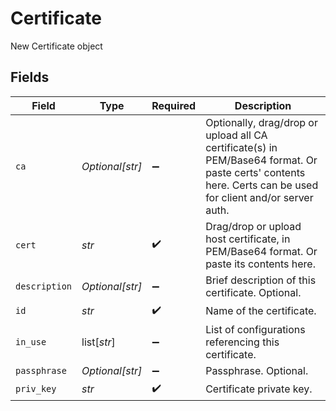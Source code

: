# Certificate

New Certificate object


## Fields

| Field                                                                                                                                                       | Type                                                                                                                                                        | Required                                                                                                                                                    | Description                                                                                                                                                 |
| ----------------------------------------------------------------------------------------------------------------------------------------------------------- | ----------------------------------------------------------------------------------------------------------------------------------------------------------- | ----------------------------------------------------------------------------------------------------------------------------------------------------------- | ----------------------------------------------------------------------------------------------------------------------------------------------------------- |
| `ca`                                                                                                                                                        | *Optional[str]*                                                                                                                                             | :heavy_minus_sign:                                                                                                                                          | Optionally, drag/drop or upload all CA certificate(s) in PEM/Base64 format. Or paste certs' contents here. Certs can be used for client and/or server auth. |
| `cert`                                                                                                                                                      | *str*                                                                                                                                                       | :heavy_check_mark:                                                                                                                                          | Drag/drop or upload host certificate, in PEM/Base64 format. Or paste its contents here.                                                                     |
| `description`                                                                                                                                               | *Optional[str]*                                                                                                                                             | :heavy_minus_sign:                                                                                                                                          | Brief description of this certificate. Optional.                                                                                                            |
| `id`                                                                                                                                                        | *str*                                                                                                                                                       | :heavy_check_mark:                                                                                                                                          | Name of the certificate.                                                                                                                                    |
| `in_use`                                                                                                                                                    | list[*str*]                                                                                                                                                 | :heavy_minus_sign:                                                                                                                                          | List of configurations referencing this certificate.                                                                                                        |
| `passphrase`                                                                                                                                                | *Optional[str]*                                                                                                                                             | :heavy_minus_sign:                                                                                                                                          | Passphrase. Optional.                                                                                                                                       |
| `priv_key`                                                                                                                                                  | *str*                                                                                                                                                       | :heavy_check_mark:                                                                                                                                          | Certificate private key.                                                                                                                                    |